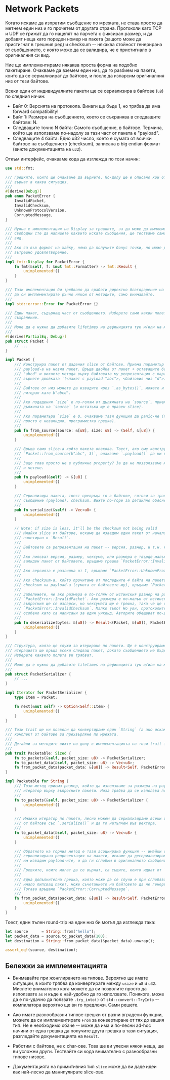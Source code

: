 # Network Packets

Когато искаме да изпратим съобщение по мрежата, не става просто да метнем един низ и го прочетем от другата страна. Протоколи като TCP и UDP се грижат да го нацепят на парчета с фиксиран размер, и да добавят неща като пореден номер на пакета (защото може да пристигнат в грешния ред) и checksum -- някаква стойност генерирана от съобщението, с която може да се валидира, че е пристигнало в оригиналния си вид.

Ние ще имплементираме някаква проста форма на подобно пакетиране. Очакваме да вземем един низ, да го разбием на пакети, които да се сериализират до байтове, и после да изпарсим оригиналния низ от тези байтове.

Всеки един от индивидуалните пакети ще се сериализира в байтове (`u8`) по следния начин:

- Байт 0: Версията на протокола. Винаги ще бъде 1, но трябва да има forward compatibility!
- Байт 1: Размера на съобщението, което се съхранява в следващите байтове: N.
- Следващите точно N байта: Самото съобщение, в байтове. Термина, който ще използваме по-надолу за тази част от пакета е "payload".
- Следващите 4 байта: Едно u32 число, което е сумата от всички байтове на съобщението (checksum), записана в big endian формат (вижте документацията на `u32`).

Откъм интерфейс, очакваме кода да изглежда по този начин:

``` rust
use std::fmt;

/// Грешките, които ще очакваме да върнете. По-долу ще е описано кои от тези грешки очакваме да се
/// върнат в каква ситуация.
///
#[derive(Debug)]
pub enum PacketError {
    InvalidPacket,
    InvalidChecksum,
    UnknownProtocolVersion,
    CorruptedMessage,
}

/// Нужна е имплементация на Display за грешките, за да може да имплементират `std::error::Error`.
/// Свободни сте да напишете каквито искате съобщения, ще тестваме само типовете, не низовия им
/// вид.
///
/// Ако са във формат на хайку, няма да получите бонус точки, но може да получите чувство на
/// вътрешно удовлетворение.
///
impl fmt::Display for PacketError {
    fn fmt(&self, f: &mut fmt::Formatter) -> fmt::Result {
        unimplemented!()
    }
}

/// Тази имплементация би трябвало да сработи директно благодарение на горните. При желание, можете
/// да си имплементирате ръчно някои от методите, само внимавайте.
///
impl std::error::Error for PacketError {}

/// Един пакет, съдържащ част от съобщението. Изберете сами какви полета да използвате за
/// съхранение.
///
/// Може да е нужно да добавите lifetimes на дефиницията тук и/или на методите в impl блока.
///
#[derive(PartialEq, Debug)]
pub struct Packet {
    // ...
}

impl Packet {
    /// Конструира пакет от дадения slice от байтове. Приема параметър `size`, който е размера на
    /// payload-а на новия пакет. Връща двойка от пакет + оставащите байтове. Тоест, ако имате низа
    /// "abcd" и викнете метода върху байтовата му репрезентация с параметър `size` равен на 3, ще
    /// върнете двойката `(<пакет с payload "abc">, <байтовия низ "d">)`.
    ///
    /// Байтове от низ можете да извадите чрез `.as_bytes()`, можете и да си конструирате байтов
    /// литерал като b"abcd".
    ///
    /// Ако подадения `size` е по-голям от дължината на `source`, приемаме, че размера ще е точно
    /// дължината на `source` (и остатъка ще е празен slice).
    ///
    /// Ако параметъра `size` е 0, очакваме тази функция да panic-не (приемаме, че това извикване
    /// просто е невалидно, програмистка грешка).
    ///
    pub fn from_source(source: &[u8], size: u8) -> (Self, &[u8]) {
        unimplemented!()
    }

    /// Връща само slice-а който пакета опакова. Тоест, ако сме конструирали пакета със
    /// `Packet::from_source(b"abc", 3)`, очакваме `.payload()` да ни върне `b"abc"`.
    ///
    /// Защо това просто не е публично property? За да не позволяваме мутация, а само конструиране
    /// и четене.
    ///
    pub fn payload(&self) -> &[u8] {
        unimplemented!()
    }

    /// Сериализира пакета, тоест превръща го в байтове, готови за трансфер. Версия, дължина,
    /// съобщение (payload), checksum. Вижте по-горе за детайлно обяснение.
    ///
    pub fn serialize(&self) -> Vec<u8> {
        unimplemented!()
    }

    // Note: if size is less, it'll be the checksum not being valid
    /// Имайки slice от байтове, искаме да извадим един пакет от началото и да върнем остатъка,
    /// пакетиран в `Result`.
    ///
    /// Байтовете са репрезентация на пакет -- версия, размер, и т.н. както е описано по-горе.
    ///
    /// Ако липсват версия, размер, чексума, или размера е твърде малък, за да може да се изпарси
    /// валиден пакет от байтовете, връщаме грешка `PacketError::InvalidPacket`.
    ///
    /// Ако версията е различна от 1, връщаме `PacketError::UnknownProtocolVersion`.
    ///
    /// Ако checksum-а, който прочитаме от последните 4 байта на пакета е различен от изчисления
    /// checksum на payload-а (сумата от байтовете му), връщаме `PacketError::InvalidChecksum`.
    ///
    /// Забележете, че ако размера е по-голям от истинския размер на payload-а, се очаква
    /// `PacketError::InvalidPacket`. Ако размера е по-малък от истинския размер на payload-а,
    /// въпросния ще се изпарси, но чексумата ще е грешна, така че ще очакваме
    /// `PacketError::InvalidChecksum`. Малко тъпо! Но уви, протоколите имат подобни тъпи ръбове,
    /// особено като са написани за един уикенд. Авторите обещават по-добър протокол за версия 2.
    ///
    pub fn deserialize(bytes: &[u8]) -> Result<(Packet, &[u8]), PacketError> {
        unimplemented!()
    }
}

/// Структура, която ще служи за итериране по пакети. Ще я конструираме от някакво съобщение, и
/// итерацията ще връща всеки следващ пакет, докато съобщението не бъде напълно "изпратено".
/// Изберете каквито полета ви трябват.
///
/// Може да е нужно да добавите lifetimes на дефиницията тук и/или на методите в impl блока.
///
pub struct PacketSerializer {
    // ...
}

impl Iterator for PacketSerializer {
    type Item = Packet;

    fn next(&mut self) -> Option<Self::Item> {
        unimplemented!()
    }
}

/// Този trait ще ни позволи да конвертираме един `String` (а ако искаме, и други неща) от и до
/// комплект от байтове за прехвърляне по мрежата.
///
/// Детайли за методите вижте по-долу в имплементацията на този trait за `String`.
///
pub trait Packetable: Sized {
    fn to_packets(&self, packet_size: u8) -> PacketSerializer;
    fn to_packet_data(&self, packet_size: u8) -> Vec<u8>;
    fn from_packet_data(packet_data: &[u8]) -> Result<Self, PacketError>;
}

impl Packetable for String {
    /// Този метод приема размер, който да използваме за размера на payload-а на всеки пакет. Връща
    /// итератор върху въпросните пакети. Низа трябва да се използва под формата на байтове.
    ///
    fn to_packets(&self, packet_size: u8) -> PacketSerializer {
        unimplemented!()
    }

    /// Имайки итератор по пакети, лесно можем да сериализираме всеки индивидуален пакет в поредица
    /// от байтове със `.serialize()` и да го натъпчем във вектора.
    ///
    fn to_packet_data(&self, packet_size: u8) -> Vec<u8> {
        unimplemented!()
    }

    /// Обратното на горния метод е тази асоциирана функция -- имайки slice от байтове които са
    /// сериализирана репрезентация на пакети, искаме да десериализираме пакети от този slice, да
    /// им извадим payload-ите, и да ги сглобим в оригиналното съобщение.
    ///
    /// Грешките, които могат да се върнат, са същите, които идват от `.deserialize()`.
    ///
    /// Една допълнителна грешка, която може да се случи е при сглобяване на съобщението -- ако е
    /// имало липсващ пакет, може съчетанието на байтовете да не генерира правилно UTF8 съобщение.
    /// Тогава връщаме `PacketError::CorruptedMessage`.
    ///
    fn from_packet_data(packet_data: &[u8]) -> Result<Self, PacketError> {
        unimplemented!()
    }
}
```

Тоест, един пълен round-trip на един низ би могъл да изглежда така:

``` rust
let source      = String::from("hello");
let packet_data = source.to_packet_data(100);
let destination = String::from_packet_data(&packet_data).unwrap();

assert_eq!(source, destination);
```

## Бележки за имплементацията

- Внимавайте при жонглирането на типове. Вероятно ще имате ситуации, в които трябва да конвертирате между `usize` и `u8` и `u32`. Мислете внимателно кога можете да си позволите просто да използвате `as` и къде е най-удобно да го използвате. Понякога, може да е по-удачно да ползвате `.try_into()` от `std::convert::TryInto` -- компилатора вероятно ще ви го предложи. Сами решете.

- Ако имате разнообразни типове грешки от разни вградени функции, можете да си имплементирате `From` за конвертиране от тях до вашия тип. Не е необходимо обаче -- може да има и по-лесни ad-hoc начини от една грешка да получите друга грешка в тази ситуация, разгледайте документацията на `Result`.

- Работим с байтове, не с char-ове. Това ще ви улесни някои неща, ще ви усложни други. Тествайте си кода внимателно с разнообразни типове низове.

- Документацията на примитивния тип `slice` може да ви даде идеи как най-лесно да манипулирате slice-ове.
